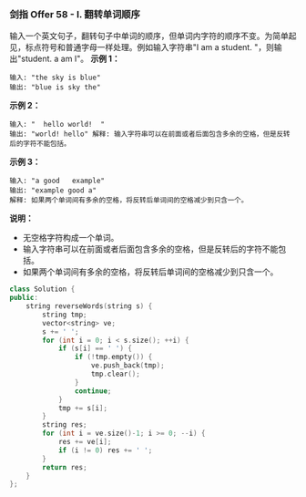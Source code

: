 ### 剑指 Offer 58 - I. 翻转单词顺序
输入一个英文句子，翻转句子中单词的顺序，但单词内字符的顺序不变。为简单起见，标点符号和普通字母一样处理。例如输入字符串"I am a student. "，则输出"student. a am I"。
**示例 1：**
```
输入: "the sky is blue" 
输出: "blue is sky the"
```
**示例 2：**
```
输入: "  hello world!  " 
输出: "world! hello" 解释: 输入字符串可以在前面或者后面包含多余的空格，但是反转后的字符不能包括。
```
**示例 3：**
```
输入: "a good   example" 
输出: "example good a" 
解释: 如果两个单词间有多余的空格，将反转后单词间的空格减少到只含一个。
```
**说明：**
* 无空格字符构成一个单词。
* 输入字符串可以在前面或者后面包含多余的空格，但是反转后的字符不能包括。
* 如果两个单词间有多余的空格，将反转后单词间的空格减少到只含一个。

```cpp
class Solution {
public:
    string reverseWords(string s) {
        string tmp;
        vector<string> ve;
        s += ' ';
        for (int i = 0; i < s.size(); ++i) {
            if (s[i] == ' ') {
                if (!tmp.empty()) {
                    ve.push_back(tmp);
                    tmp.clear();
                }
                continue;
            }
            tmp += s[i];
        }
        string res;
        for (int i = ve.size()-1; i >= 0; --i) {
            res += ve[i];
            if (i != 0) res += ' ';
        }
        return res;
    }
};
```